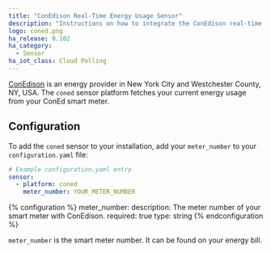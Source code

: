 ```yaml
---
title: "ConEdison Real-Time Energy Usage Sensor"
description: "Instructions on how to integrate the ConEdison real-time energy usage sensor within Home Assistant."
logo: coned.png
ha_release: 0.102
ha_category:
  - Sensor
ha_iot_class: Cloud Polling
---
```


[ConEdison](https://coned.com) is an energy provider in New York City and Westchester County, NY, USA.
The `coned` sensor platform fetches your current energy usage from your ConEd smart meter.

## Configuration

To add the `coned` sensor to your installation, add your `meter_number` to your `configuration.yaml` file:

```yaml
# Example configuration.yaml entry
sensor:
  - platform: coned
    meter_number: YOUR_METER_NUMBER
```

{% configuration %}
meter_number:
  description: The meter number of your smart meter with ConEdison. 
  required: true
  type: string
{% endconfiguration %}

`meter_number` is the smart meter number. It can be found on your energy bill.
